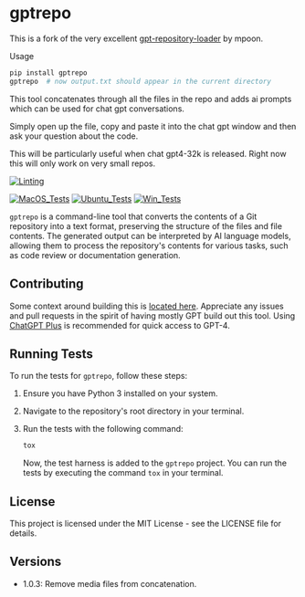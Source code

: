# gptrepo

This is a fork of the very excellent [gpt-repository-loader](https://github.com/mpoon/gpt-repository-loader) by mpoon.

Usage

```python
pip install gptrepo
gptrepo  # now output.txt should appear in the current directory
```

This tool concatenates through all the files in the repo and adds ai prompts which can be used for chat gpt conversations.

Simply open up the file, copy and paste it into the chat gpt window and then ask your question about the code.

This will be particularly useful when chat gpt4-32k is released. Right now this will only work on very small repos.

[![Linting](../../actions/workflows/lint.yml/badge.svg)](../../actions/workflows/lint.yml)

[![MacOS_Tests](../../actions/workflows/push_macos.yml/badge.svg)](../../actions/workflows/push_macos.yml)
[![Ubuntu_Tests](../../actions/workflows/push_ubuntu.yml/badge.svg)](../../actions/workflows/push_ubuntu.yml)
[![Win_Tests](../../actions/workflows/push_win.yml/badge.svg)](../../actions/workflows/push_win.yml)

`gptrepo` is a command-line tool that converts the contents of a Git repository into a text format, preserving the structure of the files and file contents. The generated output can be interpreted by AI language models, allowing them to process the repository's contents for various tasks, such as code review or documentation generation.

## Contributing

Some context around building this is [located here](https://github.com/mpoon/gpt-repository-loader/discussions/18). Appreciate any issues and pull requests in the spirit of having mostly GPT build out this tool. Using [ChatGPT Plus](https://chat.openai.com/) is recommended for quick access to GPT-4.

## Running Tests

To run the tests for `gptrepo`, follow these steps:

1. Ensure you have Python 3 installed on your system.
2. Navigate to the repository's root directory in your terminal.
3. Run the tests with the following command:

   ```bash
   tox
   ```

   Now, the test harness is added to the `gptrepo` project. You can run the tests by executing the command `tox` in your terminal.

## License

This project is licensed under the MIT License - see the LICENSE file for details.

## Versions

- 1.0.3: Remove media files from concatenation.
